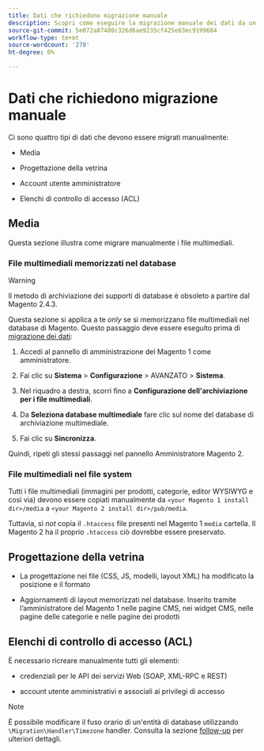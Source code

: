 ```yaml
---
title: Dati che richiedono migrazione manuale
description: Scopri come eseguire la migrazione manuale dei dati da un Magento 1 a un Magento 2 e come migrare manualmente.
source-git-commit: 5e072a87480c326d6ae9235cf425e63ec9199684
workflow-type: tm+mt
source-wordcount: '278'
ht-degree: 0%

---
```



# Dati che richiedono migrazione manuale

Ci sono quattro tipi di dati che devono essere migrati manualmente:

* Media

* Progettazione della vetrina

* Account utente amministratore

* Elenchi di controllo di accesso (ACL)

## Media

Questa sezione illustra come migrare manualmente i file multimediali.

### File multimediali memorizzati nel database

>[!WARNING]
>
>Il metodo di archiviazione dei supporti di database è obsoleto a partire dal Magento 2.4.3.


Questa sezione si applica a te *only* se si memorizzano file multimediali nel database di Magento. Questo passaggio deve essere eseguito prima di [migrazione dei dati](data.md):

1. Accedi al pannello di amministrazione del Magento 1 come amministratore.

1. Fai clic su **Sistema** > **Configurazione** > AVANZATO > **Sistema**.

1. Nel riquadro a destra, scorri fino a **Configurazione dell&#39;archiviazione per i file multimediali**.

1. Da **Seleziona database multimediale** fare clic sul nome del database di archiviazione multimediale.

1. Fai clic su **Sincronizza**.

Quindi, ripeti gli stessi passaggi nel pannello Amministratore Magento 2.

### File multimediali nel file system

Tutti i file multimediali (immagini per prodotti, categorie, editor WYSIWYG e così via) devono essere copiati manualmente da `<your Magento 1 install dir>/media` a `<your Magento 2 install dir>/pub/media`.

Tuttavia, sì *not* copia il `.htaccess` file presenti nel Magento 1 `media` cartella. Il Magento 2 ha il proprio `.htaccess` ciò dovrebbe essere preservato.

## Progettazione della vetrina

* La progettazione nei file (CSS, JS, modelli, layout XML) ha modificato la posizione e il formato

* Aggiornamenti di layout memorizzati nel database. Inserito tramite l’amministratore del Magento 1 nelle pagine CMS, nei widget CMS, nelle pagine delle categorie e nelle pagine dei prodotti

## Elenchi di controllo di accesso (ACL)

È necessario ricreare manualmente tutti gli elementi:

* credenziali per le API dei servizi Web (SOAP, XML-RPC e REST)

* account utente amministrativi e associali ai privilegi di accesso

>[!NOTE]
>
>È possibile modificare il fuso orario di un&#39;entità di database utilizzando `\Migration\Handler\Timezone` handler. Consulta la sezione [follow-up](follow-up.md) per ulteriori dettagli.

